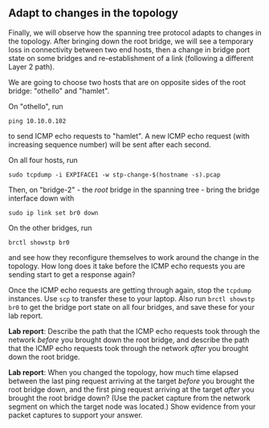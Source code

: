 ## Adapt to changes in the topology


Finally, we will observe how the spanning tree protocol adapts to changes in the topology. After bringing down the root bridge, we will see a temporary loss in connectivity between two end hosts, then a change in bridge port state on some bridges and re-establishment of a link (following a different Layer 2 path).


We are going to choose two hosts that are on opposite sides of the root bridge: "othello" and "hamlet". 

On "othello", run

```
ping 10.10.0.102
```

to send ICMP echo requests to "hamlet". A new ICMP echo request (with increasing sequence number) will be sent after each second.


On all four hosts, run

```
sudo tcpdump -i EXPIFACE1 -w stp-change-$(hostname -s).pcap
```

Then, on "bridge-2" -  the _root_ bridge in the spanning tree - bring the bridge interface down with

```
sudo ip link set br0 down
```

On the other bridges, run

```
brctl showstp br0
```

and see how they reconfigure themselves to work around the change in the topology. How long does it take before the ICMP echo requests you are sending start to get a response again?

Once the ICMP echo requests are getting through again, stop the `tcpdump` instances.  Use `scp` to transfer these to your laptop. Also run `brctl showstp br0` to get the bridge port state on all four bridges, and save these for your lab report.



 **Lab report**: Describe the path that the ICMP echo requests took through the network *before* you brought down the root bridge, and describe the path that the ICMP echo requests took through the network *after* you brought down the root bridge.

 
**Lab report**: When you changed the topology, how much time elapsed between the last ping request arriving at the target _before_ you brought the root bridge down, and the first ping request arriving at the target _after_ you brought the root bridge down? (Use the packet capture from the network segment on which the target node was located.)
 Show evidence from your packet captures to support your answer.

